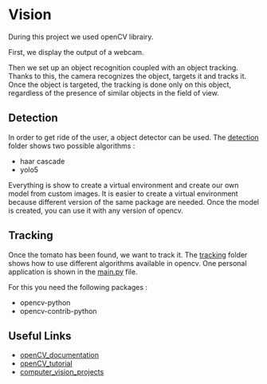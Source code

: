 # Vision

During this project we used openCV librairy.

First, we display the output of a webcam.

Then we set up an object recognition coupled with an object tracking. Thanks to this, the camera recognizes the object, targets it and tracks it. Once the object is targeted, the tracking is done only on this object, regardless of the presence of similar objects in the field of view.

## Detection

In order to get ride of the user, a object detector can be used. The [detection](./detection/) folder shows two possible algorithms :

- haar cascade
- yolo5

Everything is show to create a virtual environment and create our own model from custom images. It is easier to create a virtual environment because different version of the same package are needed. Once the model is created, you can use it with any version of opencv.

## Tracking

Once the tomato has been found, we want to track it. The [tracking](./tracking/) folder shows how to use different algorithms available in opencv. One personal application is shown in the [main.py](./tracking/main.py) file.

For this you need the following packages :

- opencv-python
- opencv-contrib-python

## Useful Links

- [openCV_documentation](https://docs.opencv.org/4.x/)
- [openCV_tutorial](https://docs.opencv.org/4.x/d6/d00/tutorial_py_root.html)
- [computer_vision_projects](https://www.computervision.zone/)
